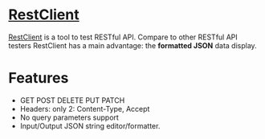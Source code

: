 # [RestClient](https://github.com/minichen2000/RestClient)
[RestClient](https://github.com/minichen2000/RestClient) is a tool to test RESTful API. Compare to other RESTful API testers RestClient has a main advantage: the **formatted JSON** data display.

# Features
- GET POST DELETE PUT PATCH
- Headers: only 2: Content-Type, Accept 
- No query parameters support
- Input/Output JSON string editor/formatter.
